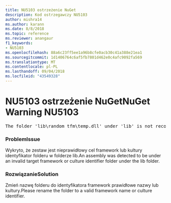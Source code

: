 ```yaml
---
title: NU5103 ostrzeżenie NuGet
description: Kod ostrzegawczy NU5103
author: mishra14
ms.author: karann
ms.date: 8/8/2018
ms.topic: reference
ms.reviewer: anangaur
f1_keywords:
- NU5103
ms.openlocfilehash: 88a6c23ff5ee1a96b8cfe0acb30c41a388e21ea1
ms.sourcegitcommit: 1d1406764c6af5fb7801d462e0c4afc9092fa569
ms.translationtype: MT
ms.contentlocale: pl-PL
ms.lasthandoff: 09/04/2018
ms.locfileid: "43549328"
---
```

# <a name="nuget-warning-nu5103"></a><span data-ttu-id="d0f29-103">NU5103 ostrzeżenie NuGet</span><span class="sxs-lookup"><span data-stu-id="d0f29-103">NuGet Warning NU5103</span></span>
<pre>The folder 'lib\random_tfm\temp.dll' under 'lib' is not recognized as a valid framework name or a supported culture identifier. Rename it to a valid framework name or culture identifier.</pre>

### <a name="issue"></a><span data-ttu-id="d0f29-104">Problem</span><span class="sxs-lookup"><span data-stu-id="d0f29-104">Issue</span></span>

<span data-ttu-id="d0f29-105">Wykryto, że zestaw jest nieprawidłowy cel framework lub kultury identyfikator folderu w folderze lib.</span><span class="sxs-lookup"><span data-stu-id="d0f29-105">An assembly was detected to be under an invalid target framework or culture identifier folder under the lib folder.</span></span>


### <a name="solution"></a><span data-ttu-id="d0f29-106">Rozwiązanie</span><span class="sxs-lookup"><span data-stu-id="d0f29-106">Solution</span></span>

<span data-ttu-id="d0f29-107">Zmień nazwę folderu do identyfikatora framework prawidłowe nazwy lub kultury.</span><span class="sxs-lookup"><span data-stu-id="d0f29-107">Please rename the folder to a valid framework name or culture identifier.</span></span>

